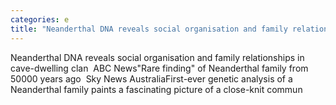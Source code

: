 ```yaml
---
categories: e
title: "Neanderthal DNA reveals social organisation and family relationships in cavedwelling clan  ABC News"
---
```

Neanderthal DNA reveals social organisation and family relationships in cave-dwelling clan&nbsp;&nbsp;ABC News"Rare finding" of Neanderthal family from 50000 years ago&nbsp;&nbsp;Sky News AustraliaFirst-ever genetic analysis of a Neanderthal family paints a fascinating picture of a close-knit commun